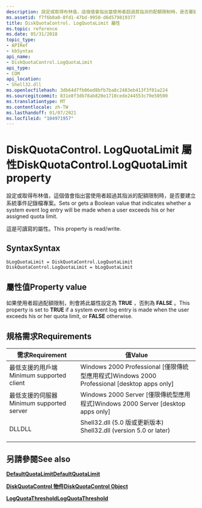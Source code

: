 ```yaml
---
description: 設定或取得布林值，這個值會指出當使用者超過其指派的配額限制時，是否要建立系統事件記錄檔專案。
ms.assetid: f7f6b0a0-0fd1-47bd-9950-d6d579819377
title: DiskQuotaControl. LogQuotaLimit 屬性
ms.topic: reference
ms.date: 05/31/2018
topic_type:
- APIRef
- kbSyntax
api_name:
- DiskQuotaControl.LogQuotaLimit
api_type:
- COM
api_location:
- Shell32.dll
ms.openlocfilehash: 3db64d7fb06ed8bfb7ba8c2483eb413f3f01a224
ms.sourcegitcommit: 831e8f3db78ab820e1710cede244553c70e50500
ms.translationtype: MT
ms.contentlocale: zh-TW
ms.lasthandoff: 01/07/2021
ms.locfileid: "104971957"
---
```

# <a name="diskquotacontrollogquotalimit-property"></a><span data-ttu-id="6b0d0-103">DiskQuotaControl. LogQuotaLimit 屬性</span><span class="sxs-lookup"><span data-stu-id="6b0d0-103">DiskQuotaControl.LogQuotaLimit property</span></span>

<span data-ttu-id="6b0d0-104">設定或取得布林值，這個值會指出當使用者超過其指派的配額限制時，是否要建立系統事件記錄檔專案。</span><span class="sxs-lookup"><span data-stu-id="6b0d0-104">Sets or gets a Boolean value that indicates whether a system event log entry will be made when a user exceeds his or her assigned quota limit.</span></span>

<span data-ttu-id="6b0d0-105">這是可讀寫的屬性。</span><span class="sxs-lookup"><span data-stu-id="6b0d0-105">This property is read/write.</span></span>

## <a name="syntax"></a><span data-ttu-id="6b0d0-106">Syntax</span><span class="sxs-lookup"><span data-stu-id="6b0d0-106">Syntax</span></span>


```JScript
bLogQuotaLimit = DiskQuotaControl.LogQuotaLimit
DiskQuotaControl.LogQuotaLimit = bLogQuotaLimit
```



## <a name="property-value"></a><span data-ttu-id="6b0d0-107">屬性值</span><span class="sxs-lookup"><span data-stu-id="6b0d0-107">Property value</span></span>

<span data-ttu-id="6b0d0-108">如果使用者超過配額限制，則會將此屬性設定為 **TRUE** ，否則為 **FALSE** 。</span><span class="sxs-lookup"><span data-stu-id="6b0d0-108">This property is set to **TRUE** if a system event log entry is made when the user exceeds his or her quota limit, or **FALSE** otherwise.</span></span>

## <a name="requirements"></a><span data-ttu-id="6b0d0-109">規格需求</span><span class="sxs-lookup"><span data-stu-id="6b0d0-109">Requirements</span></span>



| <span data-ttu-id="6b0d0-110">需求</span><span class="sxs-lookup"><span data-stu-id="6b0d0-110">Requirement</span></span> | <span data-ttu-id="6b0d0-111">值</span><span class="sxs-lookup"><span data-stu-id="6b0d0-111">Value</span></span> |
|-------------------------------------|---------------------------------------------------------------------------------------------------------------|
| <span data-ttu-id="6b0d0-112">最低支援的用戶端</span><span class="sxs-lookup"><span data-stu-id="6b0d0-112">Minimum supported client</span></span><br/> | <span data-ttu-id="6b0d0-113">Windows 2000 Professional \[僅限傳統型應用程式\]</span><span class="sxs-lookup"><span data-stu-id="6b0d0-113">Windows 2000 Professional \[desktop apps only\]</span></span><br/>                                                    |
| <span data-ttu-id="6b0d0-114">最低支援的伺服器</span><span class="sxs-lookup"><span data-stu-id="6b0d0-114">Minimum supported server</span></span><br/> | <span data-ttu-id="6b0d0-115">Windows 2000 Server \[僅限傳統型應用程式\]</span><span class="sxs-lookup"><span data-stu-id="6b0d0-115">Windows 2000 Server \[desktop apps only\]</span></span><br/>                                                          |
| <span data-ttu-id="6b0d0-116">DLL</span><span class="sxs-lookup"><span data-stu-id="6b0d0-116">DLL</span></span><br/>                      | <dl> <span data-ttu-id="6b0d0-117"><dt>Shell32.dll (5.0 版或更新版本) </dt></span><span class="sxs-lookup"><span data-stu-id="6b0d0-117"><dt>Shell32.dll (version 5.0 or later)</dt></span></span> </dl> |



## <a name="see-also"></a><span data-ttu-id="6b0d0-118">另請參閱</span><span class="sxs-lookup"><span data-stu-id="6b0d0-118">See also</span></span>

<dl> <dt>

[<span data-ttu-id="6b0d0-119">**DefaultQuotaLimit**</span><span class="sxs-lookup"><span data-stu-id="6b0d0-119">**DefaultQuotaLimit**</span></span>](diskquotacontrol-defaultquotalimit.md)
</dt> <dt>

[<span data-ttu-id="6b0d0-120">**DiskQuotaControl 物件**</span><span class="sxs-lookup"><span data-stu-id="6b0d0-120">**DiskQuotaControl Object**</span></span>](diskquotacontrol-object.md)
</dt> <dt>

[<span data-ttu-id="6b0d0-121">**LogQuotaThreshold**</span><span class="sxs-lookup"><span data-stu-id="6b0d0-121">**LogQuotaThreshold**</span></span>](diskquotacontrol-logquotathreshold.md)
</dt> </dl>

 

 




